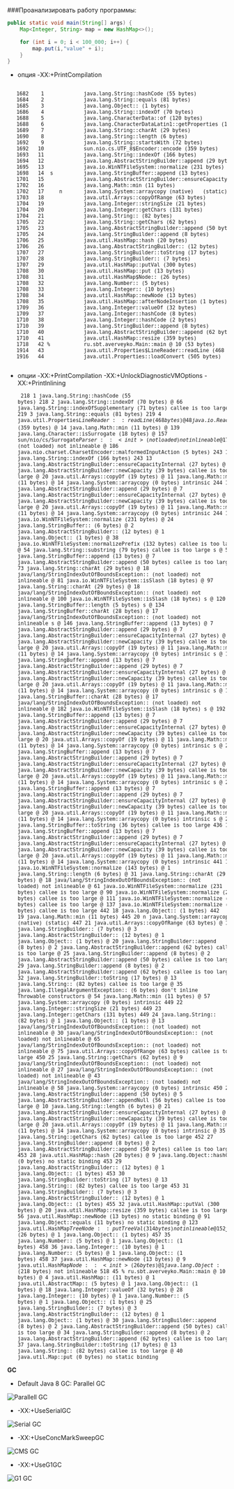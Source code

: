 ###Проанализировать работу программы:

```Java
public static void main(String[] args) {
    Map<Integer, String> map = new HashMap<>();

    for (int i = 0; i < 100_000; i++) {
        map.put(i,"value" + i);
    }
}
```

* опция -XX:+PrintCompilation

<pre><small>
   1682    1             java.lang.String::hashCode (55 bytes)
   1684    2             java.lang.String::equals (81 bytes)
   1685    3             java.lang.Object::<init> (1 bytes)
   1686    4             java.lang.String::indexOf (70 bytes)
   1688    5             java.lang.CharacterData::of (120 bytes)
   1688    6             java.lang.CharacterDataLatin1::getProperties (11 bytes)
   1689    7             java.lang.String::charAt (29 bytes)
   1690    8             java.lang.String::length (6 bytes)
   1692    9             java.lang.String::startsWith (72 bytes)
   1692   10             sun.nio.cs.UTF_8$Encoder::encode (359 bytes)
   1693   11             java.lang.String::indexOf (166 bytes)
   1694   12             java.lang.AbstractStringBuilder::append (29 bytes)
   1695   13             java.io.WinNTFileSystem::normalize (231 bytes)
   1698   14  s          java.lang.StringBuffer::append (13 bytes)
   1701   15             java.lang.AbstractStringBuilder::ensureCapacityInternal (27 bytes)
   1702   16             java.lang.Math::min (11 bytes)
   1702   17     n       java.lang.System::arraycopy (native)   (static)
   1703   18             java.util.Arrays::copyOfRange (63 bytes)
   1704   19             java.lang.Integer::stringSize (21 bytes)
   1704   20             java.lang.Integer::getChars (131 bytes)
   1704   21             java.lang.String::<init> (82 bytes)
   1705   22             java.lang.String::getChars (62 bytes)
   1705   23             java.lang.AbstractStringBuilder::append (50 bytes)
   1705   24             java.lang.StringBuilder::append (8 bytes)
   1706   25             java.util.HashMap::hash (20 bytes)
   1706   26             java.lang.AbstractStringBuilder::<init> (12 bytes)
   1707   27             java.lang.StringBuilder::toString (17 bytes)
   1707   28             java.lang.StringBuilder::<init> (7 bytes)
   1707   29             java.util.HashMap::putVal (300 bytes)
   1708   30             java.util.HashMap::put (13 bytes)
   1708   31             java.util.HashMap$Node::<init> (26 bytes)
   1708   32             java.lang.Number::<init> (5 bytes)
   1708   33             java.lang.Integer::<init> (10 bytes)
   1708   34             java.util.HashMap::newNode (13 bytes)
   1708   35             java.util.HashMap::afterNodeInsertion (1 bytes)
   1709   36             java.lang.Integer::valueOf (32 bytes)
   1709   37             java.lang.Integer::hashCode (8 bytes)
   1710   38             java.lang.Integer::hashCode (2 bytes)
   1710   39             java.lang.StringBuilder::append (8 bytes)
   1710   40             java.lang.AbstractStringBuilder::append (62 bytes)
   1710   41             java.util.HashMap::resize (359 bytes)
   1718   42 %           ru.sbt.averveyko.Main::main @ 10 (53 bytes)
   1914   43             java.util.Properties$LineReader::readLine (468 bytes)
   1916   44             java.util.Properties::loadConvert (505 bytes)
   </small></pre>
   
   * опции -XX:+PrintCompilation -XX:+UnlockDiagnosticVMOptions -XX:+PrintInlining
<small><pre>
    218    1             java.lang.String::hashCode (55 bytes)
    218    2             java.lang.String::indexOf (70 bytes)
                            @ 66   java.lang.String::indexOfSupplementary (71 bytes)   callee is too large
    219    3             java.lang.String::equals (81 bytes)
    219    4             java.util.Properties$LineReader::readLine (468 bytes)
                            @ 48   java.io.Reader::read (9 bytes)
                              @ 5   java.io.Reader::read (0 bytes)   no static binding
                            @ 62   java.io.InputStream::read (9 bytes)   no static binding
                            @ 311   java.lang.System::arraycopy (0 bytes)   intrinsic
                            @ 396   java.io.Reader::read (9 bytes)
                              @ 5   java.io.Reader::read (0 bytes)   no static binding
                            @ 410   java.io.InputStream::read (9 bytes)   no static binding
    221    5             java.util.Properties::loadConvert (505 bytes)
                            @ 389   java.lang.IllegalArgumentException::<init> (6 bytes)   don't inline Throwable constructors
                            @ 501   java.lang.String::<init> (82 bytes)   callee is too large
    223    6             java.lang.String::charAt (29 bytes)
                            @ 18  java/lang/StringIndexOutOfBoundsException::<init> (not loaded)   not inlineable
    235    7             java.lang.CharacterData::of (120 bytes)
    235    8             java.lang.CharacterDataLatin1::getProperties (11 bytes)
    236    9             java.lang.String::length (6 bytes)
    241   10             java.lang.String::startsWith (72 bytes)
    242   11             sun.nio.cs.UTF_8$Encoder::encode (359 bytes)
                            @ 14   java.lang.Math::min (11 bytes)
                            @ 139   java.lang.Character::isSurrogate (18 bytes)
                            @ 157  sun/nio/cs/Surrogate$Parser::<init> (not loaded)   not inlineable
                            @ 175  sun/nio/cs/Surrogate$Parser::parse (not loaded)   not inlineable
                            @ 186   java.nio.charset.CharsetEncoder::malformedInputAction (5 bytes)
    243   12             java.lang.String::indexOf (166 bytes)
    243   13             java.lang.AbstractStringBuilder::ensureCapacityInternal (27 bytes)
                            @ 17   java.lang.AbstractStringBuilder::newCapacity (39 bytes)   callee is too large
                            @ 20   java.util.Arrays::copyOf (19 bytes)
                              @ 11   java.lang.Math::min (11 bytes)
                              @ 14   java.lang.System::arraycopy (0 bytes)   intrinsic
    244   14             java.lang.AbstractStringBuilder::append (29 bytes)
                            @ 7   java.lang.AbstractStringBuilder::ensureCapacityInternal (27 bytes)
                              @ 17   java.lang.AbstractStringBuilder::newCapacity (39 bytes)   callee is too large
                              @ 20   java.util.Arrays::copyOf (19 bytes)
                                @ 11   java.lang.Math::min (11 bytes)
                                @ 14   java.lang.System::arraycopy (0 bytes)   intrinsic
    244   15             java.io.WinNTFileSystem::normalize (231 bytes)
                            @ 24   java.lang.StringBuffer::<init> (6 bytes)
                              @ 2   java.lang.AbstractStringBuilder::<init> (12 bytes)
                                @ 1   java.lang.Object::<init> (1 bytes)
                            @ 38   java.io.WinNTFileSystem::normalizePrefix (132 bytes)   callee is too large
                            @ 54   java.lang.String::substring (79 bytes)   callee is too large
              s             @ 57   java.lang.StringBuffer::append (13 bytes)
                              @ 7   java.lang.AbstractStringBuilder::append (50 bytes)   callee is too large
                            @ 73   java.lang.String::charAt (29 bytes)
                              @ 18  java/lang/StringIndexOutOfBoundsException::<init> (not loaded)   not inlineable
                            @ 81   java.io.WinNTFileSystem::isSlash (18 bytes)
                            @ 97   java.lang.String::charAt (29 bytes)
                              @ 18  java/lang/StringIndexOutOfBoundsException::<init> (not loaded)   not inlineable
                            @ 100   java.io.WinNTFileSystem::isSlash (18 bytes)
              s             @ 120   java.lang.StringBuffer::length (5 bytes)
              s             @ 134   java.lang.StringBuffer::charAt (28 bytes)
                              @ 17  java/lang/StringIndexOutOfBoundsException::<init> (not loaded)   not inlineable
              s             @ 146   java.lang.StringBuffer::append (13 bytes)
                              @ 7   java.lang.AbstractStringBuilder::append (29 bytes)
                                @ 7   java.lang.AbstractStringBuilder::ensureCapacityInternal (27 bytes)
                                  @ 17   java.lang.AbstractStringBuilder::newCapacity (39 bytes)   callee is too large
                                  @ 20   java.util.Arrays::copyOf (19 bytes)
                                    @ 11   java.lang.Math::min (11 bytes)
                                    @ 14   java.lang.System::arraycopy (0 bytes)   intrinsic
              s             @ 162   java.lang.StringBuffer::append (13 bytes)
                              @ 7   java.lang.AbstractStringBuilder::append (29 bytes)
                                @ 7   java.lang.AbstractStringBuilder::ensureCapacityInternal (27 bytes)
                                  @ 17   java.lang.AbstractStringBuilder::newCapacity (39 bytes)   callee is too large
                                  @ 20   java.util.Arrays::copyOf (19 bytes)
                                    @ 11   java.lang.Math::min (11 bytes)
                                    @ 14   java.lang.System::arraycopy (0 bytes)   intrinsic
              s             @ 179   java.lang.StringBuffer::charAt (28 bytes)
                              @ 17  java/lang/StringIndexOutOfBoundsException::<init> (not loaded)   not inlineable
                            @ 182   java.io.WinNTFileSystem::isSlash (18 bytes)
              s             @ 192   java.lang.StringBuffer::append (13 bytes)
                              @ 7   java.lang.AbstractStringBuilder::append (29 bytes)
                                @ 7   java.lang.AbstractStringBuilder::ensureCapacityInternal (27 bytes)
                                  @ 17   java.lang.AbstractStringBuilder::newCapacity (39 bytes)   callee is too large
                                  @ 20   java.util.Arrays::copyOf (19 bytes)
                                    @ 11   java.lang.Math::min (11 bytes)
                                    @ 14   java.lang.System::arraycopy (0 bytes)   intrinsic
              s             @ 203   java.lang.StringBuffer::append (13 bytes)
                              @ 7   java.lang.AbstractStringBuilder::append (29 bytes)
                                @ 7   java.lang.AbstractStringBuilder::ensureCapacityInternal (27 bytes)
                                  @ 17   java.lang.AbstractStringBuilder::newCapacity (39 bytes)   callee is too large
                                  @ 20   java.util.Arrays::copyOf (19 bytes)
                                    @ 11   java.lang.Math::min (11 bytes)
                                    @ 14   java.lang.System::arraycopy (0 bytes)   intrinsic
              s             @ 214   java.lang.StringBuffer::append (13 bytes)
                              @ 7   java.lang.AbstractStringBuilder::append (29 bytes)
                                @ 7   java.lang.AbstractStringBuilder::ensureCapacityInternal (27 bytes)
                                  @ 17   java.lang.AbstractStringBuilder::newCapacity (39 bytes)   callee is too large
                                  @ 20   java.util.Arrays::copyOf (19 bytes)
                                    @ 11   java.lang.Math::min (11 bytes)
                                    @ 14   java.lang.System::arraycopy (0 bytes)   intrinsic
              s             @ 223   java.lang.StringBuffer::toString (36 bytes)   callee is too large
    436   16  s          java.lang.StringBuffer::append (13 bytes)
                            @ 7   java.lang.AbstractStringBuilder::append (29 bytes)
                              @ 7   java.lang.AbstractStringBuilder::ensureCapacityInternal (27 bytes)
                                @ 17   java.lang.AbstractStringBuilder::newCapacity (39 bytes)   callee is too large
                                @ 20   java.util.Arrays::copyOf (19 bytes)
                                  @ 11   java.lang.Math::min (11 bytes)
                                  @ 14   java.lang.System::arraycopy (0 bytes)   intrinsic
    441   17             java.io.WinNTFileSystem::normalize (143 bytes)
                            @ 1   java.lang.String::length (6 bytes)
                            @ 31   java.lang.String::charAt (29 bytes)
                              @ 18  java/lang/StringIndexOutOfBoundsException::<init> (not loaded)   not inlineable
                            @ 61   java.io.WinNTFileSystem::normalize (231 bytes)   callee is too large
                            @ 90   java.io.WinNTFileSystem::normalize (231 bytes)   callee is too large
                            @ 111   java.io.WinNTFileSystem::normalize (231 bytes)   callee is too large
                            @ 137   java.io.WinNTFileSystem::normalize (231 bytes)   callee is too large
    442   18             java.lang.Object::<init> (1 bytes)
    442   19             java.lang.Math::min (11 bytes)
    445   20     n       java.lang.System::arraycopy (native)   (static)
    447   21             java.util.Arrays::copyOfRange (63 bytes)
                            @ 16   java.lang.StringBuilder::<init> (7 bytes)
                              @ 3   java.lang.AbstractStringBuilder::<init> (12 bytes)
                                @ 1   java.lang.Object::<init> (1 bytes)
                            @ 20   java.lang.StringBuilder::append (8 bytes)
                              @ 2   java.lang.AbstractStringBuilder::append (62 bytes)   callee is too large
                            @ 25   java.lang.StringBuilder::append (8 bytes)
                              @ 2   java.lang.AbstractStringBuilder::append (50 bytes)   callee is too large
                            @ 29   java.lang.StringBuilder::append (8 bytes)
                              @ 2   java.lang.AbstractStringBuilder::append (62 bytes)   callee is too large
                            @ 32   java.lang.StringBuilder::toString (17 bytes)
                              @ 13   java.lang.String::<init> (82 bytes)   callee is too large
                            @ 35   java.lang.IllegalArgumentException::<init> (6 bytes)   don't inline Throwable constructors
                            @ 54   java.lang.Math::min (11 bytes)
                            @ 57   java.lang.System::arraycopy (0 bytes)   intrinsic
    449   22             java.lang.Integer::stringSize (21 bytes)
    449   23             java.lang.Integer::getChars (131 bytes)
    449   24             java.lang.String::<init> (82 bytes)
                            @ 1   java.lang.Object::<init> (1 bytes)
                            @ 13  java/lang/StringIndexOutOfBoundsException::<init> (not loaded)   not inlineable
                            @ 30  java/lang/StringIndexOutOfBoundsException::<init> (not loaded)   not inlineable
                            @ 65  java/lang/StringIndexOutOfBoundsException::<init> (not loaded)   not inlineable
                            @ 75   java.util.Arrays::copyOfRange (63 bytes)   callee is too large
    450   25             java.lang.String::getChars (62 bytes)
                            @ 9  java/lang/StringIndexOutOfBoundsException::<init> (not loaded)   not inlineable
                            @ 27  java/lang/StringIndexOutOfBoundsException::<init> (not loaded)   not inlineable
                            @ 43  java/lang/StringIndexOutOfBoundsException::<init> (not loaded)   not inlineable
                            @ 58   java.lang.System::arraycopy (0 bytes)   intrinsic
    450   26             java.lang.AbstractStringBuilder::append (50 bytes)
                            @ 5   java.lang.AbstractStringBuilder::appendNull (56 bytes)   callee is too large
                            @ 10   java.lang.String::length (6 bytes)
                            @ 21   java.lang.AbstractStringBuilder::ensureCapacityInternal (27 bytes)
                              @ 17   java.lang.AbstractStringBuilder::newCapacity (39 bytes)   callee is too large
                              @ 20   java.util.Arrays::copyOf (19 bytes)
                                @ 11   java.lang.Math::min (11 bytes)
                                @ 14   java.lang.System::arraycopy (0 bytes)   intrinsic
                            @ 35   java.lang.String::getChars (62 bytes)   callee is too large
    452   27             java.lang.StringBuilder::append (8 bytes)
                            @ 2   java.lang.AbstractStringBuilder::append (50 bytes)   callee is too large
    453   28             java.util.HashMap::hash (20 bytes)
                            @ 9   java.lang.Object::hashCode (0 bytes)   no static binding
    453   29             java.lang.AbstractStringBuilder::<init> (12 bytes)
                            @ 1   java.lang.Object::<init> (1 bytes)
    453   30             java.lang.StringBuilder::toString (17 bytes)
                            @ 13   java.lang.String::<init> (82 bytes)   callee is too large
    453   31             java.lang.StringBuilder::<init> (7 bytes)
                            @ 3   java.lang.AbstractStringBuilder::<init> (12 bytes)
                              @ 1   java.lang.Object::<init> (1 bytes)
    455   32             java.util.HashMap::putVal (300 bytes)
                            @ 20   java.util.HashMap::resize (359 bytes)   callee is too large
                            @ 56   java.util.HashMap::newNode (13 bytes)   no static binding
                            @ 91   java.lang.Object::equals (11 bytes)   no static binding
                            @ 123   java.util.HashMap$TreeNode::putTreeVal (314 bytes)   not inlineable
                            @ 152   java.util.HashMap::newNode (13 bytes)   no static binding
                            @ 169   java.util.HashMap::treeifyBin (110 bytes)   callee is too large
                            @ 203   java.lang.Object::equals (11 bytes)   no static binding
                            @ 253   java.util.HashMap::afterNodeAccess (1 bytes)   no static binding
                            @ 288   java.util.HashMap::resize (359 bytes)   callee is too large
                            @ 295   java.util.HashMap::afterNodeInsertion (1 bytes)   no static binding
    457   33             java.util.HashMap::put (13 bytes)
                            @ 2   java.util.HashMap::hash (20 bytes)
                              @ 9   java.lang.Object::hashCode (0 bytes)   no static binding
                            @ 9   java.util.HashMap::putVal (300 bytes)   callee is too large
    457   34             java.util.HashMap$Node::<init> (26 bytes)
                            @ 1   java.lang.Object::<init> (1 bytes)
    457   35             java.lang.Number::<init> (5 bytes)
                            @ 1   java.lang.Object::<init> (1 bytes)
    458   36             java.lang.Integer::<init> (10 bytes)
                            @ 1   java.lang.Number::<init> (5 bytes)
                              @ 1   java.lang.Object::<init> (1 bytes)
    458   37             java.util.HashMap::newNode (13 bytes)
                            @ 9   java.util.HashMap$Node::<init> (26 bytes)
                              @ 1   java.lang.Object::<init> (1 bytes)
    458   38             java.util.HashMap::afterNodeInsertion (1 bytes)
    458   39             java.lang.Integer::valueOf (32 bytes)
                            @ 28   java.lang.Integer::<init> (10 bytes)
                              @ 1   java.lang.Number::<init> (5 bytes)
                                @ 1   java.lang.Object::<init> (1 bytes)
    459   40             java.lang.StringBuilder::append (8 bytes)
                            @ 2   java.lang.AbstractStringBuilder::append (62 bytes)   callee is too large
    459   41             java.lang.AbstractStringBuilder::append (62 bytes)
                            @ 9   java.lang.AbstractStringBuilder::append (50 bytes)   no static binding
                            @ 21   java.lang.Integer::stringSize (21 bytes)
                            @ 30   java.lang.Integer::stringSize (21 bytes)
                            @ 43   java.lang.AbstractStringBuilder::ensureCapacityInternal (27 bytes)
                              @ 17   java.lang.AbstractStringBuilder::newCapacity (39 bytes)   callee is too large
                              @ 20   java.util.Arrays::copyOf (19 bytes)
                                @ 11   java.lang.Math::min (11 bytes)
                                @ 14   java.lang.System::arraycopy (0 bytes)   intrinsic
                            @ 52   java.lang.Integer::getChars (131 bytes)   callee is too large
    461   42             java.lang.Integer::hashCode (8 bytes)
                            @ 4   java.lang.Integer::hashCode (2 bytes)
    461   43             java.lang.Integer::hashCode (2 bytes)
    461   44             java.util.HashMap::resize (359 bytes)
                            @ 220   java.util.HashMap$TreeNode::split (218 bytes)   not inlineable
    518   45 %           ru.sbt.averveyko.Main::main @ 10 (53 bytes)
                             @ 4   java.util.HashMap::<init> (11 bytes)
                              @ 1   java.util.AbstractMap::<init> (5 bytes)
                                @ 1   java.lang.Object::<init> (1 bytes)
                            @ 18   java.lang.Integer::valueOf (32 bytes)
                              @ 28   java.lang.Integer::<init> (10 bytes)
                                @ 1   java.lang.Number::<init> (5 bytes)
                                  @ 1   java.lang.Object::<init> (1 bytes)
                            @ 25   java.lang.StringBuilder::<init> (7 bytes)
                              @ 3   java.lang.AbstractStringBuilder::<init> (12 bytes)
                                @ 1   java.lang.Object::<init> (1 bytes)
                            @ 30   java.lang.StringBuilder::append (8 bytes)
                              @ 2   java.lang.AbstractStringBuilder::append (50 bytes)   callee is too large
                            @ 34   java.lang.StringBuilder::append (8 bytes)
                              @ 2   java.lang.AbstractStringBuilder::append (62 bytes)   callee is too large
                            @ 37   java.lang.StringBuilder::toString (17 bytes)
                              @ 13   java.lang.String::<init> (82 bytes)   callee is too large
                            @ 40   java.util.Map::put (0 bytes)   no static binding
</small></pre>

**GC**

* Default Java 8 GC: Parallel GC

![Parallell GC](img/ParallellGC.png)
* -XX:+UseSerialGC

![Serial GC](img/SerialGC.png)
* -XX:+UseConcMarkSweepGC

![CMS GC](img/CMSGC.png)
* -XX:+UseG1GC

![G1 GC](img/G1GC.png)


